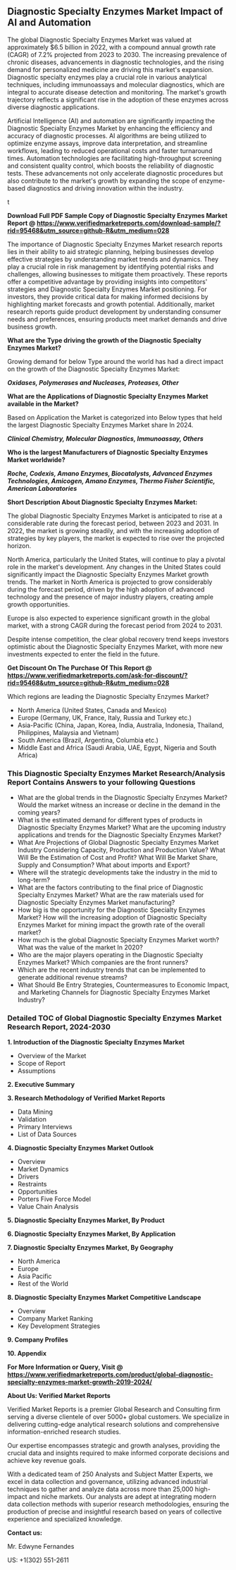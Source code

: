 <h2>Diagnostic Specialty Enzymes Market Impact of AI and Automation</h2><p>The global Diagnostic Specialty Enzymes Market was valued at approximately $6.5 billion in 2022, with a compound annual growth rate (CAGR) of 7.2% projected from 2023 to 2030. The increasing prevalence of chronic diseases, advancements in diagnostic technologies, and the rising demand for personalized medicine are driving this market's expansion. Diagnostic specialty enzymes play a crucial role in various analytical techniques, including immunoassays and molecular diagnostics, which are integral to accurate disease detection and monitoring. The market's growth trajectory reflects a significant rise in the adoption of these enzymes across diverse diagnostic applications.</p><p>Artificial Intelligence (AI) and automation are significantly impacting the Diagnostic Specialty Enzymes Market by enhancing the efficiency and accuracy of diagnostic processes. AI algorithms are being utilized to optimize enzyme assays, improve data interpretation, and streamline workflows, leading to reduced operational costs and faster turnaround times. Automation technologies are facilitating high-throughput screening and consistent quality control, which boosts the reliability of diagnostic tests. These advancements not only accelerate diagnostic procedures but also contribute to the market's growth by expanding the scope of enzyme-based diagnostics and driving innovation within the industry.</p>t</p><p id="" class=""><strong>Download Full PDF Sample Copy of Diagnostic Specialty Enzymes Market Report @ <a href="https://www.verifiedmarketreports.com/download-sample/?rid=95468&utm_source=github-R&utm_medium=028" target="_blank">https://www.verifiedmarketreports.com/download-sample/?rid=95468&utm_source=github-R&utm_medium=028</a></strong></p><p>The importance of&nbsp;Diagnostic Specialty Enzymes Market research reports lies in their ability to aid strategic planning, helping businesses develop effective strategies by understanding market trends and dynamics. They play a crucial role in risk management by identifying potential risks and challenges, allowing businesses to mitigate them proactively. These reports offer a competitive advantage by providing insights into competitors' strategies and Diagnostic Specialty Enzymes Market positioning. For investors, they provide critical data for making informed decisions by highlighting market forecasts and growth potential. Additionally, market research reports guide product development by understanding consumer needs and preferences, ensuring products meet market demands and drive business growth.</p><p><strong>What are the&nbsp;Type driving the growth of the Diagnostic Specialty Enzymes Market?</strong></p><p id="" class="">Growing demand for below Type around the world has had a direct impact on the growth of the Diagnostic Specialty Enzymes Market:</p><em><strong>Oxidases, Polymerases and Nucleases, Proteases, Other</strong></em></p><strong>What are the&nbsp;Applications&nbsp;of Diagnostic Specialty Enzymes Market available in the Market?</strong></p><p id="" class="">Based on Application the Market is categorized into Below types that held the largest Diagnostic Specialty Enzymes Market share In 2024.</p><em><strong>Clinical Chemistry, Molecular Diagnostics, Immunoassay, Others</strong></em></p><strong>Who is the largest Manufacturers of Diagnostic Specialty Enzymes Market worldwide?</strong></p><p><em><strong>Roche, Codexis, Amano Enzymes, Biocatalysts, Advanced Enzymes Technologies, Amicogen, Amano Enzymes, Thermo Fisher Scientific, American Laboratories</strong></em></p><p id="" class=""><strong>Short Description About Diagnostic Specialty Enzymes Market:</strong></p><p>The global Diagnostic Specialty Enzymes Market is anticipated to rise at a considerable rate during the forecast period, between 2023 and 2031. In 2022, the market is growing steadily, and with the increasing adoption of strategies by key players, the market is expected to rise over the projected horizon.</p><p>North America, particularly the United States, will continue to play a pivotal role in the market's development. Any changes in the United States could significantly impact the Diagnostic Specialty Enzymes Market growth trends. The market in North America is projected to grow considerably during the forecast period, driven by the high adoption of advanced technology and the presence of major industry players, creating ample growth opportunities.</p><p>Europe is also expected to experience significant growth in the global market, with a strong CAGR during the forecast period from 2024 to 2031.</p><p>Despite intense competition, the clear global recovery trend keeps investors optimistic about the Diagnostic Specialty Enzymes Market, with more new investments expected to enter the field in the future.</p><p id="" class=""><strong>Get Discount On The Purchase Of This Report @ <a href="https://www.verifiedmarketreports.com/ask-for-discount/?rid=95468&utm_source=github-R&utm_medium=028" target="_blank">https://www.verifiedmarketreports.com/ask-for-discount/?rid=95468&utm_source=github-R&utm_medium=028</a></strong></p>Which regions are leading the Diagnostic Specialty Enzymes Market?</p><ul><li>North America (United States, Canada and Mexico)</li><li>Europe (Germany, UK, France, Italy, Russia and Turkey etc.)</li><li>Asia-Pacific (China, Japan, Korea, India, Australia, Indonesia, Thailand, Philippines, Malaysia and Vietnam)</li><li>South America (Brazil, Argentina, Columbia etc.)</li><li>Middle East and Africa (Saudi Arabia, UAE, Egypt, Nigeria and South Africa)</li></ul><h3 id="" class="">This Diagnostic Specialty Enzymes Market Research/Analysis Report Contains Answers to your following Questions</h3><ul><li>What are the global trends in the Diagnostic Specialty Enzymes Market? Would the market witness an increase or decline in the demand in the coming years?</li><li>What is the estimated demand for different types of products in Diagnostic Specialty Enzymes Market? What are the upcoming industry applications and trends for the Diagnostic Specialty Enzymes Market?</li><li>What Are Projections of Global Diagnostic Specialty Enzymes Market Industry Considering Capacity, Production and Production Value? What Will Be the Estimation of Cost and Profit? What Will Be Market Share, Supply and Consumption? What about imports and Export?</li><li>Where will the strategic developments take the industry in the mid to long-term?</li><li>What are the factors contributing to the final price of Diagnostic Specialty Enzymes Market? What are the raw materials used for Diagnostic Specialty Enzymes Market manufacturing?</li><li>How big is the opportunity for the Diagnostic Specialty Enzymes Market? How will the increasing adoption of Diagnostic Specialty Enzymes Market for mining impact the growth rate of the overall market?</li><li>How much is the global Diagnostic Specialty Enzymes Market worth? What was the value of the market In 2020?</li><li>Who are the major players operating in the Diagnostic Specialty Enzymes Market? Which companies are the front runners?</li><li>Which are the recent industry trends that can be implemented to generate additional revenue streams?</li><li>What Should Be Entry Strategies, Countermeasures to Economic Impact, and Marketing Channels for Diagnostic Specialty Enzymes Market Industry?</li></ul><h3 id="" class="">Detailed TOC of Global Diagnostic Specialty Enzymes Market Research Report, 2024-2030</h3><p id="" class=""><strong>1. Introduction of the Diagnostic Specialty Enzymes Market</strong></p><ul><li>Overview of the Market</li><li>Scope of Report</li><li>Assumptions</li></ul><p id="" class=""><strong>2. Executive Summary</strong></p><p id="" class=""><strong>3. Research Methodology of Verified Market Reports</strong></p><ul><li>Data Mining</li><li>Validation</li><li>Primary Interviews</li><li>List of Data Sources</li></ul><p id="" class=""><strong>4. Diagnostic Specialty Enzymes Market Outlook</strong></p><ul><li>Overview</li><li>Market Dynamics</li><li>Drivers</li><li>Restraints</li><li>Opportunities</li><li>Porters Five Force Model</li><li>Value Chain Analysis</li></ul><p id="" class=""><strong>5. Diagnostic Specialty Enzymes Market, By Product</strong></p><p id="" class=""><strong>6. Diagnostic Specialty Enzymes Market, By Application</strong></p><p id="" class=""><strong>7. Diagnostic Specialty Enzymes Market, By Geography</strong></p><ul><li>North America</li><li>Europe</li><li>Asia Pacific</li><li>Rest of the World</li></ul><p id="" class=""><strong>8. Diagnostic Specialty Enzymes Market Competitive Landscape</strong></p><ul><li>Overview</li><li>Company Market Ranking</li><li>Key Development Strategies</li></ul><p id="" class=""><strong>9. Company Profiles</strong></p><p id="" class=""><strong>10. Appendix</strong></p><p id="" class=""><strong>For More Information or Query, Visit @ <a href="https://www.verifiedmarketreports.com/product/global-diagnostic-specialty-enzymes-market-growth-2019-2024/" target="_blank">https://www.verifiedmarketreports.com/product/global-diagnostic-specialty-enzymes-market-growth-2019-2024/</a></strong></p><p id="" class=""><strong>About Us: Verified Market Reports</strong></p><p id="" class="">Verified Market Reports is a premier Global Research and Consulting firm serving a diverse clientele of over 5000+ global customers. We specialize in delivering cutting-edge analytical research solutions and comprehensive information-enriched research studies.</p><p id="" class="">Our expertise encompasses strategic and growth analyses, providing the crucial data and insights required to make informed corporate decisions and achieve key revenue goals.</p><p id="" class="">With a dedicated team of 250 Analysts and Subject Matter Experts, we excel in data collection and governance, utilizing advanced industrial techniques to gather and analyze data across more than 25,000 high-impact and niche markets. Our analysts are adept at integrating modern data collection methods with superior research methodologies, ensuring the production of precise and insightful research based on years of collective experience and specialized knowledge.</p><p id="" class=""><strong>Contact us:</strong></p><p id="" class="">Mr. Edwyne Fernandes</p><p id="" class="">US: +1(302) 551-2611</p>